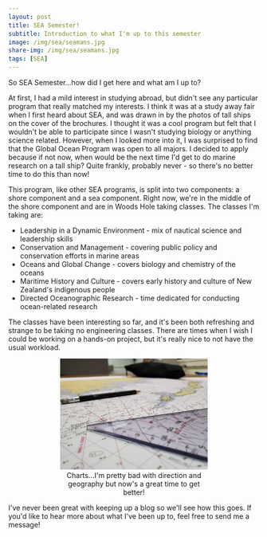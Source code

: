 ```yaml
---
layout: post
title: SEA Semester!
subtitle: Introduction to what I'm up to this semester
image: /img/sea/seamans.jpg
share-img: /img/sea/seamans.jpg
tags: [SEA]
---
```

So SEA Semester...how did I get here and what am I up to?

At first, I had a mild interest in studying abroad, but didn't see any particular program that really matched my interests. I think it was at a study away fair when I first heard about SEA, and was drawn in by the photos of tall ships on the cover of the brochures. I thought it was a cool program but felt that I wouldn't be able to participate since I wasn't studying biology or anything science related. However, when I looked more into it, I was surprised to find that the Global Ocean Program was open to all majors. I decided to apply because if not now, when would be the next time I'd get to do marine research on a tall ship? Quite frankly, probably never - so there's no better time to do this than now!

This program, like other SEA programs, is split into two components: a shore component and a sea component. Right now, we're in the middle of the shore component and are in Woods Hole taking classes. The classes I'm taking are:
+ Leadership in a Dynamic Environment - mix of nautical science and leadership skills
+ Conservation and Management - covering public policy and conservation efforts in marine areas
+ Oceans and Global Change - covers biology and chemistry of the oceans
+ Maritime History and Culture - covers early history and culture of New Zealand's indigenous people
+ Directed Oceanographic Research - time dedicated for conducting ocean-related research

The classes have been interesting so far, and it's been both refreshing and strange to be taking no engineering classes. There are times when I wish I could be working on a hands-on project, but it's really nice to not have the usual workload.

<center>
  <figure>
    <img src="/img/sea/mapping.jpg" style="width:70%">
    <figcaption style="width:70%">Charts...I'm pretty bad with direction and geography but now's a great time to get better!</figcaption>
  </figure>
</center>

I've never been great with keeping up a blog so we'll see how this goes. If you'd like to hear more about what I've been up to, feel free to send me a message!
